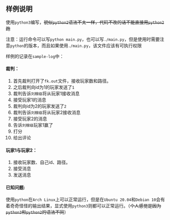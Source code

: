 ## 样例说明
使用`python3`编写，~~貌似`python2`语法不太一样，代码不改的话不能直接用`python2`跑~~

注意：运行命令可以写`python main.py`，也可以写`./main.py`，但是使用时需要注意`python`的版本，而且如果使用`./main.py`，该文件应该有可执行权限

样例的记录在`sample-log`中：

#### 裁判：

1. 首先裁判打开了`fk.out`文件，接收玩家数和路径。
2. 之后裁判向id为1的玩家发送了`1`
3. 裁判告诉`刘稼级`将从玩家1接收消息
4. 接受玩家1的消息
5. 裁判向id为2的玩家发送了`2`
6. 裁判告诉`刘稼级`将从玩家2接收消息
7. 接受玩家2的消息
8. 告诉`刘稼级`玩家1赢了
9. 打分
10. 给出评论

#### 玩家1与玩家2：

1. 接收玩家数、自己id、路径。
2. 接受消息
3. 发送消息

#### 已知问题:
使用`python`在`Arch Linux`上可以正常运行，但是在`Ubuntu 20.04`和`Debian 10`会有着奇奇怪怪的输出结果，显式使用`python3`则都可以正常运行。（~~个人感觉是因为`python3`和`python2`的语法不同~~）

